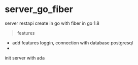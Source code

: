 # server_go_fiber
server restapi create in go with fiber in go 1.8
> features
- add features loggin, connection with database postgresql
- 


init server with ada
